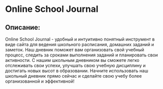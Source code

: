 # Online School Journal
## Описание:
Online School Journal - удобный и интуитивно понятный инструмент в виде сайта для ведения школьного расписания, домашних заданий и заметок.
Наш дневник поможет вам организовать свой учебный процесс, следить за сроками выполнения заданий и планировать свои активности. С нашим школьным дневником вы сможете легко отслеживать свои успехи, улучшать свою учебную дисциплину и достигать новых высот в образовании. Начните использовать наш школьный дневник прямо сейчас и сделайте свою учебу более организованной и эффективной!
